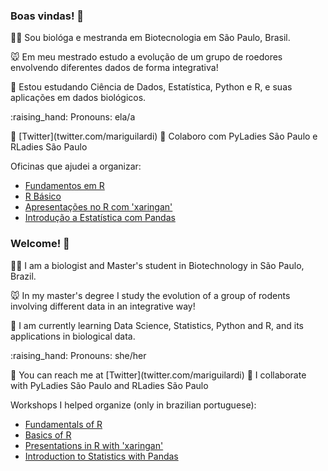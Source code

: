 ### Boas vindas! 👋 

<p> 👩‍🔬 Sou biológa e mestranda em Biotecnologia em São Paulo, Brasil. </p>
🐭 Em meu mestrado estudo a evolução de um grupo de roedores envolvendo diferentes dados de forma integrativa! </p>  
📖 Estou estudando Ciência de Dados, Estatística, Python e R, e suas aplicações em dados biológicos. </p>
:raising_hand: Pronouns: ela/a </p>
💬 [Twitter](twitter.com/mariguilardi)  
💪 Colaboro com PyLadies São Paulo e RLadies São Paulo </p>

Oficinas que ajudei a organizar:  
 * [Fundamentos em R](https://github.com/mariguilardi/2019-05-Fundamentals-Of-R-R-LadiesSP) 
 * [R Básico](https://github.com/beatrizmilz/2020-R-Ladies-SP-Basico)
 * [Apresentações no R com 'xaringan'](https://github.com/beatrizmilz/aMostra-IME-2019-Xaringan)
 * [Introdução a Estatística com Pandas](https://github.com/mariguilardi/data-science/tree/master/workshops/workshop_introdu%C3%A7%C3%A3o_estatistica_pandas)
  
### Welcome! 👋

<p> 👩‍🔬 I am a  biologist and Master's student in Biotechnology in São Paulo, Brazil. </p>
🐭 In my master's degree I study the evolution of a group of rodents involving different data in an integrative way! </p>
📖 I am currently learning Data Science, Statistics, Python and R, and its applications in biological data. </p>
:raising_hand: Pronouns: she/her </p>
💬 You can reach me at [Twitter](twitter.com/mariguilardi) 
💪 I collaborate with PyLadies São Paulo and RLadies São Paulo </p>

Workshops I helped organize (only in brazilian portuguese):
 * [Fundamentals of R](https://github.com/mariguilardi/2019-05-Fundamentals-Of-R-R-LadiesSP) 
 * [Basics of R](https://github.com/beatrizmilz/2020-R-Ladies-SP-Basico)
 * [Presentations in R with 'xaringan'](https://github.com/beatrizmilz/aMostra-IME-2019-Xaringan)
 * [Introduction to Statistics with Pandas](https://github.com/mariguilardi/data-science/tree/master/workshops/workshop_introdu%C3%A7%C3%A3o_estatistica_pandas)
